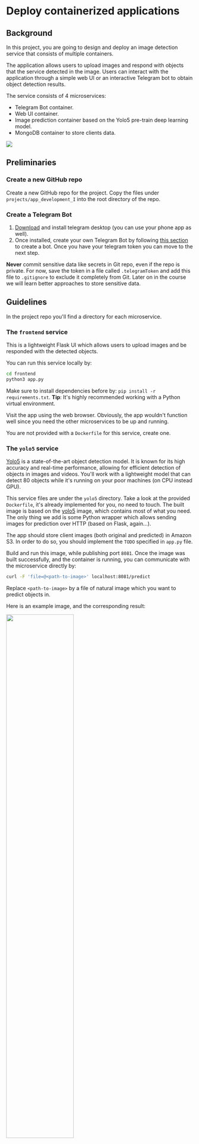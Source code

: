 # Deploy containerized applications

## Background

In this project, you are going to design and deploy an image detection service that consists of multiple containers. 

The application allows users to upload images and respond with objects that the service detected in the image.
Users can interact with the application through a simple web UI or an interactive Telegram bot to obtain object detection results.

The service consists of 4 microservices: 

- Telegram Bot container.
- Web UI container.
- Image prediction container based on the Yolo5 pre-train deep learning model.
- MongoDB container to store clients data.

![](../../.img/object_detection_service.png)

## Preliminaries

### Create a new GitHub repo 

Create a new GitHub repo for the project. 
Copy the files under `projects/app_development_I` into the root directory of the repo.

### Create a Telegram Bot

1. <a href="https://desktop.telegram.org/" target="_blank">Download</a> and install telegram desktop (you can use your phone app as well).
2. Once installed, create your own Telegram Bot by following <a href="https://core.telegram.org/bots/features#botfather">this section</a> to create a bot. Once you have your telegram token you can move to the next step.

**Never** commit sensitive data like secrets in Git repo, even if the repo is private.
For now, save the token in a file called `.telegramToken` and add this file to `.gitignore` to exclude it completely from Git.
Later on in the course we will learn better approaches to store sensitive data.

## Guidelines

In the project repo you'll find a directory for each microservice. 

### The `frontend` service 

This is a lightweight Flask UI which allows users to upload images and be responded with the detected objects.

You can run this service locally by: 

```bash
cd frontend
python3 app.py
```

Make sure to install dependencies before by: `pip install -r requirements.txt`. 
**Tip**: It's highly recommended working with a Python virtual environment. 

Visit the app using the web browser. 
Obviously, the app wouldn't function well since you need the other microservices to be up and running. 

You are not provided with a `Dockerfile` for this service, create one.

### The `yolo5` service

[Yolo5](https://github.com/ultralytics/yolov5) is a state-of-the-art object detection model.
It is known for its high accuracy and real-time performance, allowing for efficient detection of objects in images and videos.
You'll work with a lightweight model that can detect 80 objects while it's running on your poor machines (on CPU instead GPU). 

This service files are under the `yolo5` directory. Take a look at the provided `Dockerfile`, it's already implemented for you, no need to touch. 
The built image is based on the [yolo5](https://hub.docker.com/r/ultralytics/yolov5) image, which contains most of what you need. 
The only thing we add is some Python wrapper which allows sending images for prediction over HTTP (based on Flask, again...).

The app should store client images (both original and predicted) in Amazon S3. 
In order to do so, you should implement the `TODO` specified in `app.py` file. 

Build and run this image, while publishing port `8081`. 
Once the image was built successfully, and the container is running, you can communicate with the microservice directly by:

```bash
curl -F 'file=@<path-to-image>' localhost:8081/predict
```

Replace `<path-to-image>` by a file of natural image which you want to predict objects in. 

Here is an example image, and the corresponding result:

<img src="../../.img/street.jpeg" width="60%">

```json
[
  {
    "class": "person",
    "cx": 0.0770833,
    "cy": 0.673675,
    "height": 0.0603291,
    "width": 0.0145833
  },
  {
    "class": "umbrella",
    "cx": 0.883854,
    "cy": 0.620658,
    "height": 0.0493601,
    "width": 0.071875
  },
  {
    "class": "car",
    "cx": 0.391146,
    "cy": 0.6883,
    "height": 0.0530165,
    "width": 0.0385417
  },
  {
    "class": "person",
    "cx": 0.555208,
    "cy": 0.799817,
    "height": 0.341865,
    "width": 0.0583333
  },
  {
    "class": "car",
    "cx": 0.434896,
    "cy": 0.718464,
    "height": 0.095064,
    "width": 0.0739583
  },
  {
    "class": "car",
    "cx": 0.717188,
    "cy": 0.765996,
    "height": 0.16819,
    "width": 0.159375
  }
]
```

The model detected 3 cars, 2 persons and 1 umbrella. Try it yourself with different images.

### The `mongo` service

For the mongo service we will utilize the pre-built official [MongoDB image](https://hub.docker.com/_/mongo) without any custom modifications.

Please note that the mongo service should be configured **to persist the data that was stored in it**.

### The `polyBot` service 

The Telegram bot service is responsible for providing a chat-based interface for users to interact with the service. 
It utilizes the Telegram Bot API to receive user images and respond with detected objects. 

<img src="../../.img/polysample.jpg" width="30%">

In this microservice we will practice some Python :-)
You'll implement the bot functionality. 

### Running a simple "echo" Bot - the `Bot` class

Under `polybot/app.py` you are given a class called `Bot`. This class implements a simple telegram bot, as follows.

The constructor `__init__` gets `token` arg which is the bot token you have just received from Telegram. Inside the constructor, a `TeleBot` object is created. This object is an interface to Telegram API, it allows you to conveniently receive and send messages to/from Telegram.
The function `self._bot_internal_handler()` is registered as an internal message handler.
**This function is getting called whenever a new message will be sent to the bot via Telegram app.**

The default behavior of Bot class is to "echo" the incoming messages.

Run the program and send a message to the bot via Telegram app, observe the response and get an idea of how `_bot_internal_handler` and `handle_message` are functioning (it's recommended to run in debug mode with breakpoints).

### Extending the echo bot - the `QuoteBot` class

In `app.py` you are given a class called `QuoteBot` which **inherits** from `Bot`.
Upon incoming messages, this bot echoing the message while quoting the original message, unless the user is asking politely not to quote.

Run this bot and check its behavior.

### Build your object detection bot - the `ObjectDetectionBot` class

In `app.py` you are given a class called `ObjectDetectionBot` which **inherits** from `Bot`, again.
Upon incoming messages, this class downloads incoming images from users, and requests the `yolo5` service to detect objects in the image. 
The bot will then send the detected objects to the user, in any form you like.
A few notes:

- Inside the `ObjectDetectionBot` class, override `handle_message` method and implement the needed functionality.
- Remember that by inheriting the `Bot` class, you can use all of its methods (such as `send_text`...). 
- Specifically, utilize `download_user_photo`, it will save you a lot of work.
- Take a look at the way the `upload_file` function was implemented in the `frontend` service. It will help you to understand how to use the `requests` library to communicate with the `yolo5` service.   

## Make it run locally

At the end, you should have 4 running microservice up and running on your local machine.
You should be able to detect objects in images sent from the Telegram Bot service, as well as the web UI. 

Note that the web UI stores client detections in mongoDB (different clients are identified by their IP address).
In the web UI, you can click the **View your recent detection** button to retrieve the last detected results. The microservice queries the information from mongoDB. 

## Wrap up everything as a Docker Compose project

To complete the task, you should create a Docker Compose project. 
Define the services for the Telegram bot, Web UI, YOLO5 image detection, and MongoDB in a `docker-compose.yaml` file.

Please decide on the different networks that will be used within the project, ensuring proper isolation services.
E.g. the user facing services can reside in a network considered as "public", while the internal services can reside in the "private" network. 

## Free images from security vulnerabilities. 

When submitting the project, your images should be clean from `CRITICAL` and `HIGH` security vulnerabilities. 
Use Snyk to scan the images.


## Deploy your app 

Push the `frontend`, `yolo5` and `polybot` to your account in Dockerhub.

Deploy your app in a single EC2 instance in a public subnet.
Make sure the service is working as expected by communicating with it via the instance's public IP.

## Results

<img src="out-img-1.png" alt="image1">
<img src="output-image.png" alt="image2">
